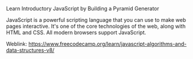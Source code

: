 Learn Introductory JavaScript by Building a Pyramid Generator

JavaScript is a powerful scripting language that you can use to make web pages interactive.
It's one of the core technologies of the web, along with HTML and CSS. 
All modern browsers support JavaScript.

Weblink: https://www.freecodecamp.org/learn/javascript-algorithms-and-data-structures-v8/
